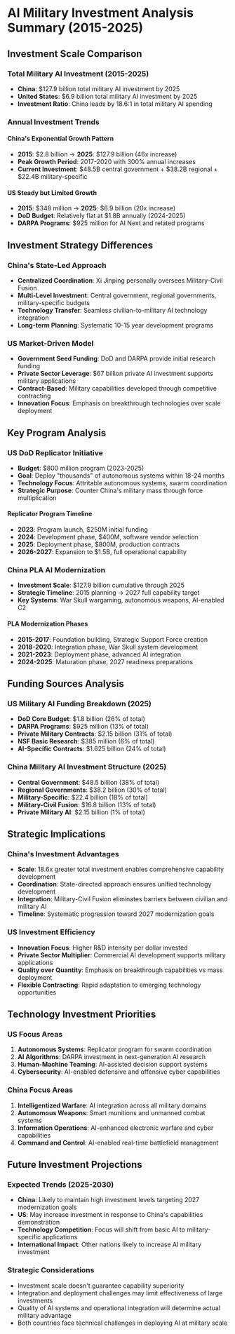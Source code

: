 # AI Military Investment Analysis Summary (2015-2025)

## Investment Scale Comparison

### Total Military AI Investment (2015-2025)
- **China**: $127.9 billion total military AI investment by 2025
- **United States**: $6.9 billion total military AI investment by 2025
- **Investment Ratio**: China leads by 18.6:1 in total military AI spending

### Annual Investment Trends

#### China's Exponential Growth Pattern
- **2015**: $2.8 billion → **2025**: $127.9 billion (46x increase)
- **Peak Growth Period**: 2017-2020 with 300% annual increases
- **Current Investment**: $48.5B central government + $38.2B regional + $22.4B military-specific

#### US Steady but Limited Growth  
- **2015**: $348 million → **2025**: $6.9 billion (20x increase)
- **DoD Budget**: Relatively flat at $1.8B annually (2024-2025)
- **DARPA Programs**: $925 million for AI Next and related programs

## Investment Strategy Differences

### China's State-Led Approach
- **Centralized Coordination**: Xi Jinping personally oversees Military-Civil Fusion
- **Multi-Level Investment**: Central government, regional governments, military-specific budgets
- **Technology Transfer**: Seamless civilian-to-military AI technology integration
- **Long-term Planning**: Systematic 10-15 year development programs

### US Market-Driven Model
- **Government Seed Funding**: DoD and DARPA provide initial research funding
- **Private Sector Leverage**: $67 billion private AI investment supports military applications  
- **Contract-Based**: Military capabilities developed through competitive contracting
- **Innovation Focus**: Emphasis on breakthrough technologies over scale deployment

## Key Program Analysis

### US DoD Replicator Initiative
- **Budget**: $800 million program (2023-2025)
- **Goal**: Deploy "thousands" of autonomous systems within 18-24 months
- **Technology Focus**: Attritable autonomous systems, swarm coordination
- **Strategic Purpose**: Counter China's military mass through force multiplication

#### Replicator Program Timeline
- **2023**: Program launch, $250M initial funding
- **2024**: Development phase, $400M, software vendor selection
- **2025**: Deployment phase, $800M, production contracts
- **2026-2027**: Expansion to $1.5B, full operational capability

### China PLA AI Modernization
- **Investment Scale**: $127.9 billion cumulative through 2025
- **Strategic Timeline**: 2015 planning → 2027 full capability target
- **Key Systems**: War Skull wargaming, autonomous weapons, AI-enabled C2

#### PLA Modernization Phases
- **2015-2017**: Foundation building, Strategic Support Force creation
- **2018-2020**: Integration phase, War Skull system development  
- **2021-2023**: Deployment phase, advanced AI integration
- **2024-2025**: Maturation phase, 2027 readiness preparations

## Funding Sources Analysis

### US Military AI Funding Breakdown (2025)
- **DoD Core Budget**: $1.8 billion (26% of total)
- **DARPA Programs**: $925 million (13% of total)  
- **Private Military Contracts**: $2.15 billion (31% of total)
- **NSF Basic Research**: $385 million (6% of total)
- **AI-Specific Contracts**: $1.625 billion (24% of total)

### China Military AI Investment Structure (2025)
- **Central Government**: $48.5 billion (38% of total)
- **Regional Governments**: $38.2 billion (30% of total)
- **Military-Specific**: $22.4 billion (18% of total)
- **Military-Civil Fusion**: $16.8 billion (13% of total)
- **Private Military AI**: $2.15 billion (1% of total)

## Strategic Implications

### China's Investment Advantages
- **Scale**: 18.6x greater total investment enables comprehensive capability development
- **Coordination**: State-directed approach ensures unified technology development
- **Integration**: Military-Civil Fusion eliminates barriers between civilian and military AI
- **Timeline**: Systematic progression toward 2027 modernization goals

### US Investment Efficiency
- **Innovation Focus**: Higher R&D intensity per dollar invested
- **Private Sector Multiplier**: Commercial AI development supports military applications
- **Quality over Quantity**: Emphasis on breakthrough capabilities vs mass deployment
- **Flexible Contracting**: Rapid adaptation to emerging technology opportunities

## Technology Investment Priorities

### US Focus Areas
1. **Autonomous Systems**: Replicator program for swarm coordination
2. **AI Algorithms**: DARPA investment in next-generation AI research
3. **Human-Machine Teaming**: AI-assisted decision support systems
4. **Cybersecurity**: AI-enabled defensive and offensive cyber capabilities

### China Focus Areas  
1. **Intelligentized Warfare**: AI integration across all military domains
2. **Autonomous Weapons**: Smart munitions and unmanned combat systems
3. **Information Operations**: AI-enhanced electronic warfare and cyber capabilities
4. **Command and Control**: AI-enabled real-time battlefield management

## Future Investment Projections

### Expected Trends (2025-2030)
- **China**: Likely to maintain high investment levels targeting 2027 modernization goals
- **US**: May increase investment in response to China's capabilities demonstration
- **Technology Competition**: Focus will shift from basic AI to military-specific applications
- **International Impact**: Other nations likely to increase AI military investment

### Strategic Considerations
- Investment scale doesn't guarantee capability superiority
- Integration and deployment challenges may limit effectiveness of large investments
- Quality of AI systems and operational integration will determine actual military advantage
- Both countries face technical challenges in deploying AI at military scale